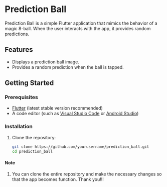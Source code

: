 # Prediction Ball

Prediction Ball is a simple Flutter application that mimics the behavior of a magic 8-ball. When the user interacts with the app, it provides random predictions.

## Features

- Displays a prediction ball image.
- Provides a random prediction when the ball is tapped.


## Getting Started

### Prerequisites

- [Flutter](https://flutter.dev/docs/get-started/install) (latest stable version recommended)
- A code editor (such as [Visual Studio Code](https://code.visualstudio.com/) or [Android Studio](https://developer.android.com/studio))

### Installation

1. Clone the repository:

   ```bash
   git clone https://github.com/yourusername/prediction_ball.git
   cd prediction_ball

#### Note

1. You can clone the entire repository and make the necessary changes so that the app becomes function. Thank you!!!